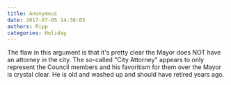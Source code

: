 ```yaml
---
title: Anonymous
date: 2017-07-05 14:38:03
authors: Ripp
categories: Holiday
---
```


 The flaw in this argument is that it's pretty clear the Mayor does NOT have an attorney in the city.  The so-called "City Attorney" appears to only represent the Council members and his favoritism for them over the Mayor is crystal clear.  He is old and washed up and should have retired years ago.